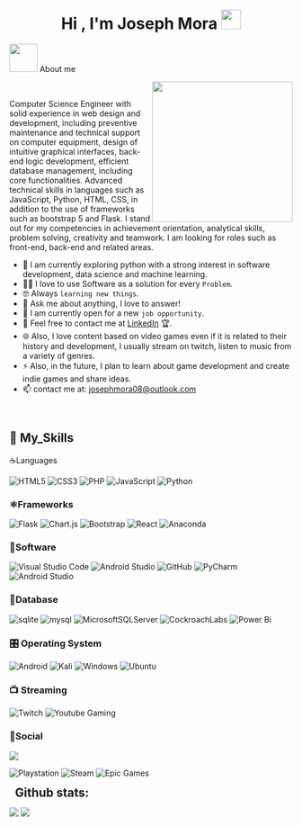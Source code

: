 <h1 align="center"><b>Hi , I'm Joseph Mora </b><img src="https://media.giphy.com/media/hvRJCLFzcasrR4ia7z/giphy.gif" width="35"></h1>

 <picture><img src = "https://github.com/7oSkaaa/7oSkaaa/blob/main/Images/about_me.gif?raw=true" width = 50px></picture> About me

<picture> <img align="right" src="https://github.com/7oSkaaa/7oSkaaa/blob/main/Images/Right_Side.gif?raw=true" width = 250px></picture>

<br>
<p text-align: justify >Computer Science Engineer with solid experience in web design and development, including preventive maintenance and technical support on computer equipment, design of intuitive graphical interfaces, back-end logic development, efficient database management, including core functionalities. Advanced technical skills in languages such as JavaScript, Python, HTML, CSS, in addition to the use of frameworks such as bootstrap 5 and Flask. I stand out for my competencies in achievement orientation, analytical skills, problem solving, creativity and teamwork. I am looking for roles such as front-end, back-end and related areas.</p>

- 🌱 I am currently exploring python with a strong interest in software development, data science and machine learning.
- :technologist: I love to use Software as a solution for every `Problem`.
- :nerd_face: Always `learning new things`.
- 💬 Ask me about anything, I love to answer!
- :thinking: I am currently open for a new `job opportunity`.
- 🤝 Feel free to contact me at [LinkedIn](https://www.linkedin.com/in/joseph-mora-quimis-312604260/) 🏆.
- 🌐 Also, I love content based on video games even if it is related to their history and development, I usually stream on twitch, listen to music from a variety of genres.
- ⚡ Also, in the future, I plan to learn about game development and create indie games and share ideas.
- 📫 contact me at: josephmora08@outlook.com
<br>

## 🚀 My_Skills

☕️Languages

![HTML5](https://img.shields.io/badge/HTML5%20-%23E34F26.svg?style=for-the-badge&logo=html5&logoColor=white)
![CSS3](https://img.shields.io/badge/CSS%20-%231572B6.svg?style=for-the-badge&logo=css3&logoColor=white)
![PHP](https://img.shields.io/badge/php-%23777BB4.svg?style=for-the-badge&logo=php&logoColor=white)
![JavaScript](https://img.shields.io/badge/JavaScript%20-%23F7DF1E.svg?style=for-the-badge&logo=javascript&logoColor=black)
![Python](https://img.shields.io/badge/python-3670A0?style=for-the-badge&logo=python&logoColor=ffdd54)

### ⚛️Frameworks
![Flask](https://img.shields.io/badge/flask-%23000.svg?style=for-the-badge&logo=flask&logoColor=white)
![Chart.js](https://img.shields.io/badge/chart.js-F5788D.svg?style=for-the-badge&logo=chart.js&logoColor=white)
![Bootstrap](https://img.shields.io/badge/Bootstrap-7952B3.svg?style=for-the-badge&logo=bootstrap&logoColor=white)
![React](https://img.shields.io/badge/react-%2320232a.svg?style=for-the-badge&logo=react&logoColor=%2361DAFB)
![Anaconda](https://img.shields.io/badge/Anaconda-%2344A833.svg?style=for-the-badge&logo=anaconda&logoColor=white)


### 📝Software

![Visual Studio Code](https://img.shields.io/badge/Visual%20Studio%20Code-0078d7.svg?style=for-the-badge&logo=visual-studio-code&logoColor=white)
![Android Studio](https://img.shields.io/badge/Android%20Studio-3DDC84.svg?style=for-the-badge&logo=androidstudio&logoColor=white)
![GitHub](https://img.shields.io/badge/github-%23121011.svg?style=for-the-badge&logo=github&logoColor=white)
![PyCharm](https://img.shields.io/badge/pycharm-143?style=for-the-badge&logo=pycharm&logoColor=black&color=black&labelColor=green)
![Android Studio](https://img.shields.io/badge/android%20studio-346ac1?style=for-the-badge&logo=android%20studio&logoColor=white)

### 🐬Database

![sqlite](https://img.shields.io/badge/sqlite-003B57.svg?style=for-the-badge&logo=sqlite&logoColor=white)
![mysql](https://img.shields.io/badge/mysql-4479A1.svg?style=for-the-badge&logo=mysql&logoColor=white)
![MicrosoftSQLServer](https://img.shields.io/badge/Microsoft%20SQL%20Server-CC2927?style=for-the-badge&logo=microsoft%20sql%20server&logoColor=white)
![CockroachLabs](https://img.shields.io/badge/Cockroach%20Labs-6933FF?style=for-the-badge&logo=Cockroach%20Labs&logoColor=white)
![Power Bi](https://img.shields.io/badge/power_bi-F2C811?style=for-the-badge&logo=powerbi&logoColor=black)

### 🎛️ Operating System
![Android](https://img.shields.io/badge/Android-3DDC84?style=for-the-badge&logo=android&logoColor=white)
![Kali](https://img.shields.io/badge/Kali-268BEE?style=for-the-badge&logo=kalilinux&logoColor=white)
![Windows](https://img.shields.io/badge/Windows-0078D6?style=for-the-badge&logo=windows&logoColor=white)
![Ubuntu](https://img.shields.io/badge/Ubuntu-E95420?style=for-the-badge&logo=ubuntu&logoColor=white)


### 📺 Streaming
![Twitch](https://img.shields.io/badge/Twitch-9347FF?style=for-the-badge&logo=twitch&logoColor=white)
![Youtube Gaming](https://img.shields.io/badge/Youtube%20Gaming-FF0000?style=for-the-badge&logo=Youtubegaming&logoColor=white)

### 💬Social
<a href = "https://www.linkedin.com/in/joseph-mora-quimis-312604260/" >
<img src="https://img.shields.io/badge/linkedin-%230077B5.svg?style=for-the-badge&logo=linkedin&logoColor=white">
</a>

![Playstation](https://img.shields.io/badge/Playstation-003791?style=for-the-badge&logo=playstation&logoColor=white) 
![Steam](https://img.shields.io/badge/steam-%23000000.svg?style=for-the-badge&logo=steam&logoColor=white)
![Epic Games](https://img.shields.io/badge/epicgames-%23313131.svg?style=for-the-badge&logo=epicgames&logoColor=white)


<h2  style="margin: 5px 10px;">Github stats:</h2> 

[![](https://github-readme-stats.vercel.app/api?username=Roxas-XIII&show_icons=true&theme=tokyonight&hide_border=true&locale=en)](https://github.com/Roxas-XIII)
[![](https://github-readme-streak-stats.herokuapp.com/?user=Roxas-XIII&theme=material-palenight)](https://github.com/Roxas-XIII)
</div>
